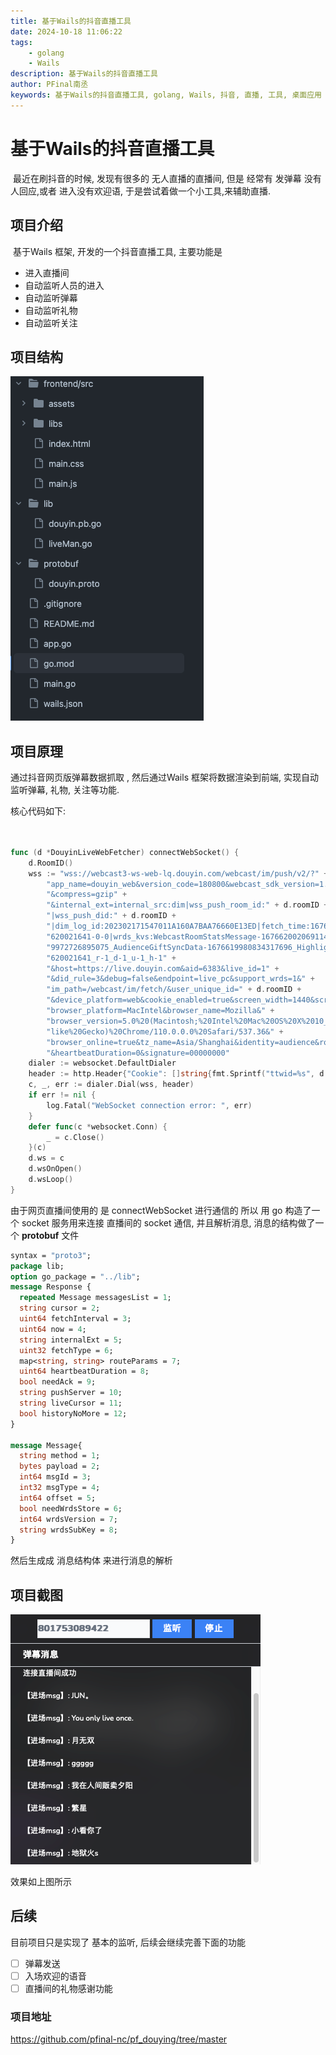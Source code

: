 ```yaml
---
title: 基于Wails的抖音直播工具
date: 2024-10-18 11:06:22
tags:
    - golang
    - Wails
description: 基于Wails的抖音直播工具
author: PFinal南丞
keywords: 基于Wails的抖音直播工具, golang, Wails, 抖音, 直播, 工具, 桌面应用
---
```


# 基于Wails的抖音直播工具


​	最近在刷抖音的时候, 发现有很多的 无人直播的直播间, 但是 经常有 发弹幕 没有人回应,或者 进入没有欢迎语, 于是尝试着做一个小工具,来辅助直播.

<!--more-->

## 项目介绍

​	基于Wails 框架, 开发的一个抖音直播工具, 主要功能是

- 进入直播间
- 自动监听人员的进入
- 自动监听弹幕
- 自动监听礼物
- 自动监听关注

## 项目结构

![](https://raw.githubusercontent.com/pfinal-nc/iGallery/master/blog/202402221811105.png)

## 项目原理

通过抖音网页版弹幕数据抓取 , 然后通过Wails 框架将数据渲染到前端, 实现自动监听弹幕, 礼物, 关注等功能.

核心代码如下:

```go


func (d *DouyinLiveWebFetcher) connectWebSocket() {
	d.RoomID()
	wss := "wss://webcast3-ws-web-lq.douyin.com/webcast/im/push/v2/?" +
		"app_name=douyin_web&version_code=180800&webcast_sdk_version=1.3.0&update_version_code=1.3.0" +
		"&compress=gzip" +
		"&internal_ext=internal_src:dim|wss_push_room_id:" + d.roomID +
		"|wss_push_did:" + d.roomID +
		"|dim_log_id:202302171547011A160A7BAA76660E13ED|fetch_time:1676620021641|seq:1|wss_info:0-1676" +
		"620021641-0-0|wrds_kvs:WebcastRoomStatsMessage-1676620020691146024_WebcastRoomRankMessage-167661" +
		"9972726895075_AudienceGiftSyncData-1676619980834317696_HighlightContainerSyncData-2&cursor=t-1676" +
		"620021641_r-1_d-1_u-1_h-1" +
		"&host=https://live.douyin.com&aid=6383&live_id=1" +
		"&did_rule=3&debug=false&endpoint=live_pc&support_wrds=1&" +
		"im_path=/webcast/im/fetch/&user_unique_id=" + d.roomID +
		"&device_platform=web&cookie_enabled=true&screen_width=1440&screen_height=900&browser_language=zh&" +
		"browser_platform=MacIntel&browser_name=Mozilla&" +
		"browser_version=5.0%20(Macintosh;%20Intel%20Mac%20OS%20X%2010_15_7)%20AppleWebKit/537.36%20(KHTML,%20" +
		"like%20Gecko)%20Chrome/110.0.0.0%20Safari/537.36&" +
		"browser_online=true&tz_name=Asia/Shanghai&identity=audience&room_id=" + d.roomID +
		"&heartbeatDuration=0&signature=00000000"
	dialer := websocket.DefaultDialer
	header := http.Header{"Cookie": []string{fmt.Sprintf("ttwid=%s", d.Ttwid())}, "User-Agent": []string{d.userAgent}}
	c, _, err := dialer.Dial(wss, header)
	if err != nil {
		log.Fatal("WebSocket connection error: ", err)
	}
	defer func(c *websocket.Conn) {
		_ = c.Close()
	}(c)
	d.ws = c
	d.wsOnOpen()
	d.wsLoop()
}


```

由于网页直播间使用的 是 connectWebSocket 进行通信的 所以 用 go 构造了一个 socket 服务用来连接 直播间的 socket 通信, 并且解析消息, 消息的结构做了一个 **protobuf** 文件

```proto
syntax = "proto3";
package lib;
option go_package = "../lib";
message Response {
  repeated Message messagesList = 1;
  string cursor = 2;
  uint64 fetchInterval = 3;
  uint64 now = 4;
  string internalExt = 5;
  uint32 fetchType = 6;
  map<string, string> routeParams = 7;
  uint64 heartbeatDuration = 8;
  bool needAck = 9;
  string pushServer = 10;
  string liveCursor = 11;
  bool historyNoMore = 12;
}

message Message{
  string method = 1;
  bytes payload = 2;
  int64 msgId = 3;
  int32 msgType = 4;
  int64 offset = 5;
  bool needWrdsStore = 6;
  int64 wrdsVersion = 7;
  string wrdsSubKey = 8;
}

```
然后生成成 消息结构体 来进行消息的解析 

## 项目截图

![](https://raw.githubusercontent.com/pfinal-nc/iGallery/master/blog/202402221614497.png)


效果如上图所示

## 后续

目前项目只是实现了 基本的监听, 后续会继续完善下面的功能

- [ ] 弹幕发送
- [ ] 入场欢迎的语音 
- [ ] 直播间的礼物感谢功能

### 项目地址

https://github.com/pfinal-nc/pf_douying/tree/master

